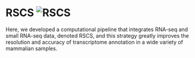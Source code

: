 # RSCS  ![RSCS](https://img.shields.io/github/license/summus-kong/RSCS)
Here, we developed a computational pipeline that integrates RNA-seq and small RNA-seq data, denoted RSCS, and this strategy greatly improves the resolution and accuracy of transcriptome annotation in a wide variety of mammalian samples.
